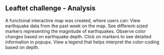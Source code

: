 Leaftet challenge - Analysis
------------------------------------------

A functional interactive map was created, where users can:
View earthquake data from the past week on the map.
See different-sized markers representing the magnitude of earthquakes.
Observe color changes based on earthquake depth.
Click on markers to see detailed information in popups.
View a legend that helps interpret the color-coding based on depth.
